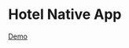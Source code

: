 # Hotel Native App

[Demo](https://drive.google.com/file/d/1yrL9DhoT8nFEhAYykLcM7am7zybLA-Fm/view?usp=sharing)




